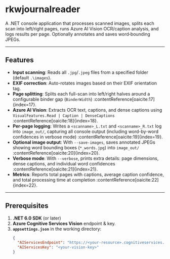 # rkwjournalreader

A .NET console application that processes scanned images, splits each scan into left/right pages, runs Azure AI Vision OCR/caption analysis, and logs results per page. Optionally annotates and saves word‐bounding JPEGs.

---

## Features

- **Input scanning**: Reads all `.jpg`/`.jpeg` files from a specified folder (default `.\images`).  
- **EXIF correction**: Auto-rotates images based on their EXIF orientation tag.  
- **Page splitting**: Splits each full-scan into left/right halves around a configurable binder gap (`BinderWidth`) :contentReference[oaicite:17]{index=17}.  
- **Azure AI Vision**: Extracts OCR text, captions, and dense captions using `VisualFeatures.Read | Caption | DenseCaptions` :contentReference[oaicite:18]{index=18}.  
- **Per‐page logging**: Writes a `<scanname>_L.txt` and `<scanname>_R.txt` log into `image_out/`, capturing all console output (including word-by-word confidences in verbose mode) :contentReference[oaicite:19]{index=19}.  
- **Optional image output**: With `--save-images`, saves annotated JPEGs showing word bounding boxes (`*_words.jpg`) into `image_out/` :contentReference[oaicite:20]{index=20}.  
- **Verbose mode**: With `--verbose`, prints extra details: page dimensions, dense captions, and individual word confidences :contentReference[oaicite:21]{index=21}.  
- **Metrics**: Reports total pages with captions, average caption confidence, and total processing time at completion :contentReference[oaicite:22]{index=22}.

---

## Prerequisites

1. **.NET 6.0 SDK** (or later)  
2. **Azure Cognitive Services Vision** endpoint & key.  
3. **`appsettings.json`** in the working directory:
   ```json
   {
     "AIServicesEndpoint": "https://<your-resource>.cognitiveservices.azure.com/",
     "AIServicesKey": "<your-vision-key>"
   }
